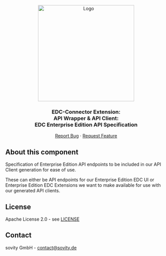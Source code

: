 <!-- PROJECT LOGO -->
<br />
<div align="center">
  <a href="https://github.com/sovity/edc-extensions">
    <img src="https://raw.githubusercontent.com/sovity/edc-ui/main/src/assets/images/sovity_logo.svg" alt="Logo" width="300">
  </a>

<h3 align="center">EDC-Connector Extension:<br />API Wrapper &amp; API Client:<br />EDC Enterprise Edition API
Specification</h3>

  <p align="center">
    <a href="https://github.com/sovity/edc-extensions/issues/new?template=bug_report.md">Report Bug</a>
    ·
    <a href="https://github.com/sovity/edc-extensions/issues/new?template=feature_request.md">Request Feature</a>
  </p>
</div>

## About this component

Specification of Enterprise Edition API endpoints to be included in our API Client generation for ease of use.

These can either be API endpoints for our Enterprise Edition EDC UI or Enterprise Edition EDC Extensions we want to
make available for use with our generated API clients.

## License

Apache License 2.0 - see [LICENSE](../../../LICENSE)

## Contact

sovity GmbH - contact@sovity.de

